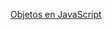 [Objetos en JavaScript](https://curriculum.laboratoria.la/es/topics/javascript/05-objects/01-objects)
